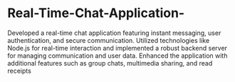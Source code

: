 # Real-Time-Chat-Application-
Developed a real-time chat application featuring instant messaging, user authentication, and secure
communication. Utilized technologies like Node.js for real-time interaction and implemented a robust
backend server for managing communication and user data. Enhanced the application with additional
features such as group chats, multimedia sharing, and read receipts
